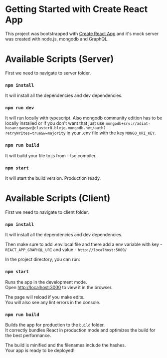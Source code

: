 # Getting Started with Create React App

This project was bootstrapped with [Create React App](https://github.com/facebook/create-react-app) and it's mock server was created with node.js, mongodb and GraphQL.

# Available Scripts (Server)

First we need to navigate to server folder.

### `npm install`

It will install all the dependencies and dev dependencies.

### `npm run dev`

It will run locally with typescript.
Also mongodb community edition has to be locally installed or if you don't want that just use `mongodb+srv://adiat-hasan:qweqwe@cluster0.blejq.mongodb.net/auth?retryWrites=true&w=majority` in your .env file with the key `MONGO_URI_KEY`.

### `npm run build`

It will build your file to js from - tsc compiler.

### `npm start`

It will start the build version. Production ready.

# Available Scripts (Client)

First we need to navigate to client folder.

### `npm install`

It will install all the dependencies and dev dependencies.

Then make sure to add .env.local file and there add a env variable with key - `REACT_APP_GRAPHQL_URI` and value - `http://localhost:5000/`

In the project directory, you can run:

### `npm start`

Runs the app in the development mode.\
Open [http://localhost:3000](http://localhost:3000) to view it in the browser.

The page will reload if you make edits.\
You will also see any lint errors in the console.

### `npm run build`

Builds the app for production to the `build` folder.\
It correctly bundles React in production mode and optimizes the build for the best performance.

The build is minified and the filenames include the hashes.\
Your app is ready to be deployed!
